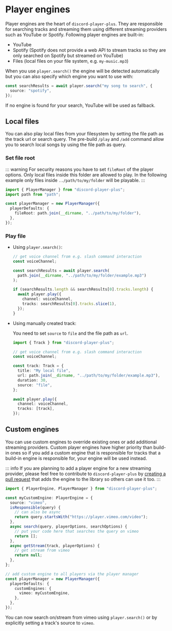 # Player engines

Player engines are the heart of `discord-player-plus`. They are responsible for searching tracks and streaming them using different streaming providers such as YouTube or Spotify. Following player engines are built-in:

- YouTube
- Spotify (Spotify does not provide a web API to stream tracks so they are only searched on Spotify but streamed on YouTube)
- Files (local files on your file system, e.g. `my-music.mp3`)

When you use `player.search()` the engine will be detected automatically but you can also specify which engine you want to use with:

```ts
const searchResults = await player.search("my song to search", {
  source: "spotify",
});
```

If no engine is found for your search, YouTube will be used as fallback.

## Local files

You can also play local files from your filesystem by setting the file path as the track url or search query. The pre-build `/play` and `/add` command allow you to search local songs by using the file path as query.

### Set file root

::: warning
For security reasons you have to set `fileRoot` of the player options. Only local files inside this folder are allowed to play. In the following example only files inside `../path/to/my/folder` will be playable.
:::

```ts
import { PlayerManager } from "discord-player-plus";
import path from "path";

const playerManager = new PlayerManager({
  playerDefaults: {
    fileRoot: path.join(__dirname, "../path/to/my/folder"),
  },
});
```

### Play file

- Using `player.search()`:

  ```ts
  // get voice channel from e.g. slash command interaction
  const voiceChannel;

  const searchResults = await player.search(
    path.join(__dirname, "../path/to/my/folder/example.mp3")
  );

  if (searchResults.length && searchResults[0].tracks.length) {
    await player.play({
      channel: voiceChannel,
      tracks: searchResults[0].tracks.slice(1),
    });
  }
  ```

- Using manually created track:

  You need to set `source` to `file` and the file path as `url`.

  ```ts
  import { Track } from "discord-player-plus";

  // get voice channel from e.g. slash command interaction
  const voiceChannel;

  const track: Track = {
    title: "My local file",
    url: path.join(__dirname, "../path/to/my/folder/example.mp3"),
    duration: 30,
    source: "file",
  };

  await player.play({
    channel: voiceChannel,
    tracks: [track],
  });
  ```

## Custom engines

You can use custom engines to override existing ones or add additional streaming providers. Custom player engines have higher priority than build-in ones so if you add a custom engine that is responsible for tracks that a build-in engine is responsible for, your engine will be used instead.

::: info
If you are planning to add a player engine for a new streaming provider, please feel free to contribute to `discord-player-plus` by [creating a pull request](https://github.com/larsrickert/discord-player-plus/pulls) that adds the engine to the library so others can use it too.
:::

```ts
import { PlayerEngine, PlayerManager } from "discord-player-plus";

const myCustomEngine: PlayerEngine = {
  source: "vimeo",
  isResponsible(query) {
    // can also be async
    return query.startsWith("https://player.vimeo.com/video");
  },
  async search(query, playerOptions, searchOptions) {
    // put your code here that searches the query on vimeo
    return [];
  },
  async getStream(track, playerOptions) {
    // get stream from vimeo
    return null;
  },
};

// add custom engine to all players via the player manager
const playerManager = new PlayerManager({
  playerDefaults: {
    customEngines: {
      vimeo: myCustomEngine,
    },
  },
});
```

You can now search on/stream from vimeo using `player.search()` or by explicitly setting a track's source to `vimeo`.
